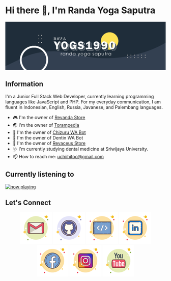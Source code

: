 # Hi there 👋, I'm Randa Yoga Saputra
![I'm Randa Yoga Saputra](https://github.com/yogadev1990/yogadev1990/blob/1767ca7fcc6e419e01f86eed8c03f0d456456b20/banner%20web.jpg)

## Information

I'm a Junior Full Stack Web Developer, currently learning programming languages like JavaScript and PHP. For my everyday communication, I am fluent in Indonesian, English, Russia, Javanese, and Palembang languages.

- 🎮 I'm the owner of [Revanda Store](https://revandastore.com)
- 🌏 I'm the owner of [Torampedia](https://torampedia.my.id)
- 🌸 I'm the owner of [Chizuru WA Bot](https://revandastore.com/katalog/11)
- 🦷 I'm the owner of Dentin WA Bot
- 💉 I'm the owner of [Revaceus Store](https://revaceus.revandastore.com)
- 🩺 I'm currently studying dental medicine at Sriwijaya University.
- 📫 How to reach me: uchiihitoo@gmail.com


## Currently listening to

<a href="https://volt.fm/Yoga_Saputra" target="_blank"><img src="https://spotify-nowplay-badge-shennboku.vercel.app/api/now-playing.svg" width="540" height="52" alt="now playing"></a>


## Let's Connect

<p align="center">
    <a href="mailto:randasaputra.ks@gmail.com" target="BLANK"><img src="https://raw.githubusercontent.com/ShennBoku/ShennBoku/main/assets/images/icons8-bubbles-gmail.png" alt="Gmail"/></a>
    <a href="https://github.com/yogadev1990"><img src="https://raw.githubusercontent.com/ShennBoku/ShennBoku/main/assets/images/icons8-bubbles-github.png" alt="Github"/></a>
	<a href="https://dev.to/yogadev1990" target="BLANK"><img src="https://raw.githubusercontent.com/ShennBoku/ShennBoku/main/assets/images/icons8-bubbles-dev.png" alt="dev.to"/></a>
	<a href="https://www.linkedin.com/in/randa-yoga-a226031a3" target="BLANK"><img src="https://raw.githubusercontent.com/ShennBoku/ShennBoku/main/assets/images/icons8-bubbles-linkedin.png" alt="LinkedIn"/></a>
	<a href="https://facebook.com/yogaart1990/" target="BLANK"><img src="https://raw.githubusercontent.com/ShennBoku/ShennBoku/main/assets/images/icons8-bubbles-facebook.png" alt="Facebook"/></a>
	<a href="https://instagram.com/yoga_art1990/" target="BLANK"><img src="https://raw.githubusercontent.com/ShennBoku/ShennBoku/main/assets/images/icons8-bubbles-instagram.png" alt="Instagram"/></a>
	<a href="https://youtube.com/channel/UCLa3llODIbNyFlwmVUT_9yg" target="BLANK"><img src="https://raw.githubusercontent.com/ShennBoku/ShennBoku/main/assets/images/icons8-bubbles-youtube.png" alt="Youtube"/></a>
</p>
